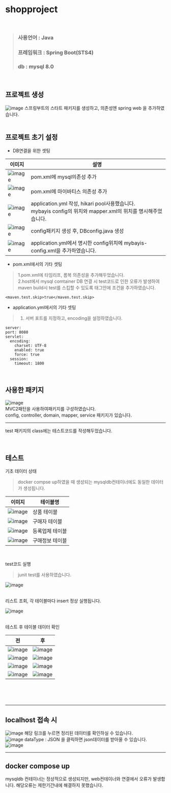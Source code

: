 # shopproject
<br>


>### 사용언어   : Java
>### 프레임워크 : Spring Boot(STS4)
>### db : mysql 8.0

<br>

## 프로젝트 생성<br>
![image](https://user-images.githubusercontent.com/109579667/226466080-ad8c8c0c-030c-4112-b93f-5763df468246.png)
스프링부트의 스타트 패키지를 생성하고, 의존성엔 spring web 을 추가하였습니다.<br>
<br>
## 프로젝트 초기 설정<br>

+ DB연결을 위한 셋팅

|이미지|설명|
|--|--|
|![image](https://user-images.githubusercontent.com/109579667/226468254-f4fa2e16-a137-4fd3-b539-9f0bddc825cb.png)|pom.xml에 mysql의존성 추가|
|![image](https://user-images.githubusercontent.com/109579667/226469024-1b22b827-c3bf-42eb-9a84-76b4e9cf4aa0.png)|pom.xml에 마이바티스 의존성 추가|
|![image](https://user-images.githubusercontent.com/109579667/226479584-c1f8f21a-0319-464a-9288-91b78c5fba2c.png)|application.yml 작성, hikari pool사용했습니다.<br> mybayis config의 위치와 mapper.xml의 위치를 명시해주었습니다.|
|![image](https://user-images.githubusercontent.com/109579667/226480584-ad66657f-b57f-4dae-9333-45bbd1db93b5.png)| config패키지 생성 후, DBconfig.java 생성|
|![image](https://user-images.githubusercontent.com/109579667/226480893-630f9089-3227-489c-b9c7-735ddadbf10e.png)| application.yml에서 명시한 config위치에 mybayis-config.xml을 추가하였습니다.|

+ pom.xml에서의 기타 셋팅<br>
>1.pom.xml에 타임리프, 롬복 의존성을 추가해두었습니다.<br>
>2.host에서 mysql comtainer DB 연결 시 test코드로 인한 오류가 발생하여 maven build시 test를 스킵할 수 있도록 <properties> 태그안에 조건을 추가하였습니다.
  
    <maven.test.skip>true</maven.test.skip>
  
 + application.yml에서의 기타 셋팅<br>
  > 1. 서버 포트를 지정하고, encoding을 설정하였습니다.
  
  ```
  server:
  port: 8080
  servlet:
    encoding:
      charset: UTF-8
      enabled: true
      force: true
    session:
      timeout: 1800
  ```
  
  
<br>

## 사용한 패키지<br>
![image](https://user-images.githubusercontent.com/109579667/226475783-c079cbce-ca09-4d9c-8670-9ce6c50cc48b.png) <br>
    MVC2패턴을 사용하여패키지를 구성하였습니다.<br>
    config, controller, domain, mapper, service 패키지가 있습니다. 
  
  ---
  test 패키지의 class에는 테스트코드를 작성해두었습니다.

<br>
  
  
  
## 테스트<br>
  
  기초 데이터 상태<br>
  >docker compse up하였을 때 생성되는 mysqldb컨테이너에도 동일한 데이터가 생성됩니다.<br>
  
  |이미지|테이블명|
  |--|--|
  |![image](https://user-images.githubusercontent.com/109579667/226484581-b05cc4ed-e826-4933-8ef7-2f877456418f.png)|상품 테이블|
  |![image](https://user-images.githubusercontent.com/109579667/226557900-31234f8c-c06d-4e86-ac47-db9ff83aa073.png)|구매자 테이블|
  |![image](https://user-images.githubusercontent.com/109579667/226484692-a286da95-8199-409c-9d55-0cb76c3aa9d7.png)|등록업체 테이블|
  |![image](https://user-images.githubusercontent.com/109579667/226484720-002585d6-90ab-4fe4-b8b7-4158184afe11.png)|구매정보 테이블| 
  
  <br>
  
  test코드 실행<br>
  > junit test를 사용하였습니다.
  
  ![image](https://user-images.githubusercontent.com/109579667/226485172-e7b3b336-1992-4341-8175-2ba3eee2b6b8.png)

  <br>
  리스트 조회, 각 테이블마다 insert 정상 실행됩니다.<br>
  
  ![image](https://user-images.githubusercontent.com/109579667/226485492-193290af-3df1-438d-87ea-7d517d796351.png)

  <br>
  테스트 후 테이블 데이터 확인
  
  |전|후|
  |--|--|
  |![image](https://user-images.githubusercontent.com/109579667/226484581-b05cc4ed-e826-4933-8ef7-2f877456418f.png)|![image](https://user-images.githubusercontent.com/109579667/226485843-641059f8-6c24-4c16-9ebd-85f58826e27b.png)|
  |![image](https://user-images.githubusercontent.com/109579667/226557938-c1aa2408-f4e9-44bd-842c-825eacd4ebd5.png)|![image](https://user-images.githubusercontent.com/109579667/226569178-2cbad2b0-31a9-446d-9723-21545ccba668.png)|
  |![image](https://user-images.githubusercontent.com/109579667/226484692-a286da95-8199-409c-9d55-0cb76c3aa9d7.png)|![image](https://user-images.githubusercontent.com/109579667/226486036-d0581234-3832-45fa-ba9a-6c1590a0273f.png)|
  |![image](https://user-images.githubusercontent.com/109579667/226484720-002585d6-90ab-4fe4-b8b7-4158184afe11.png)|![image](https://user-images.githubusercontent.com/109579667/226486069-1da96139-d185-41f8-be4c-2ca53ccce074.png)| 
<br>
<br>
<br>

---
## localhost 접속 시
![image](https://user-images.githubusercontent.com/109579667/226486901-1f135ea1-88e3-4d04-a371-feb483995c61.png)
해당 링크를 누르면 정리된 데이터를 확인하실 수 있습니다.<br>
![image](https://user-images.githubusercontent.com/109579667/226487023-ce69a92b-2932-4c87-ae02-dad133699e4f.png)
dataType : JSON 을 클릭하면 json데이터를 받아올 수 있습니다. <br>
![image](https://user-images.githubusercontent.com/109579667/226487157-d36782db-57f2-4fdf-9c68-024bf6bd9c6c.png)
<br>

---


## docker compose up
mysqldb 컨테이너는 정상적으로 생성되지만, web컨테이너와 연결에서 오류가 발생합니다. 해당오류는 제한기간내에 해결하지 못했습니다.
